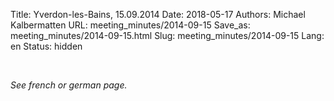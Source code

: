 Title: Yverdon-les-Bains, 15.09.2014
Date: 2018-05-17
Authors: Michael Kalbermatten
URL: meeting_minutes/2014-09-15
Save_as: meeting_minutes/2014-09-15.html
Slug: meeting_minutes/2014-09-15
Lang: en
Status: hidden

<br />

*See french or german page.*
